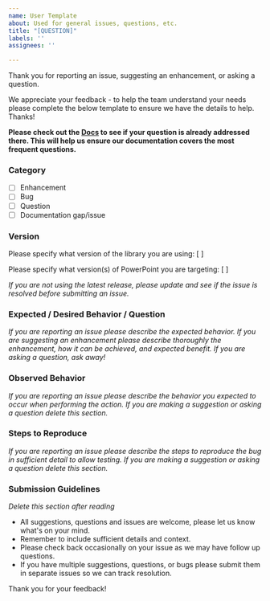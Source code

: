 ```yaml
---
name: User Template
about: Used for general issues, questions, etc.
title: "[QUESTION]"
labels: ''
assignees: ''

---
```


Thank you for reporting an issue, suggesting an enhancement, or asking a question. 

We appreciate your feedback - to help the team understand your needs please complete the below template to ensure we have the details to help. Thanks!

**Please check out the [Docs](https://gitbrent.github.io/PptxGenJS/docs/installation.html) to see if your question is already addressed there. This will help us ensure our documentation covers the most frequent questions.**

### Category
- [ ] Enhancement
- [ ] Bug
- [ ] Question
- [ ] Documentation gap/issue

### Version

Please specify what version of the library you are using: [         ]

Please specify what version(s) of PowerPoint you are targeting: [         ]

*If you are not using the latest release, please update and see if the issue is resolved before submitting an issue.*

### Expected / Desired Behavior / Question
*If you are reporting an issue please describe the expected behavior. If you are suggesting an enhancement please describe thoroughly the enhancement, how it can be achieved, and expected benefit. If you are asking a question, ask away!*

### Observed Behavior
*If you are reporting an issue please describe the behavior you expected to occur when performing the action. If you are making a suggestion or asking a question delete this section.*

### Steps to Reproduce
*If you are reporting an issue please describe the steps to reproduce the bug in sufficient detail to allow testing. If you are making a suggestion or asking a question delete this section.*

### Submission Guidelines
*Delete this section after reading*
* All suggestions, questions and issues are welcome, please let us know what's on your mind.
* Remember to include sufficient details and context.
* Please check back occasionally on your issue as we may have follow up questions.
* If you have multiple suggestions, questions, or bugs please submit them in separate issues so we can track resolution.

Thank you for your feedback!
